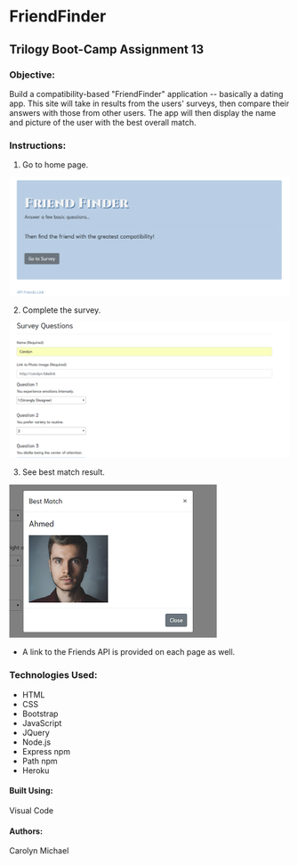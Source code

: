 # FriendFinder

## Trilogy Boot-Camp Assignment 13

### Objective: 
Build a compatibility-based "FriendFinder" application -- basically a dating app. This site will take in results from the users' surveys, then compare their answers with those from other users. The app will then display the name and picture of the user with the best overall match.

### Instructions:

1. Go to home page.

![Home Page](./images/home.png?raw=true "Home Page")

2. Complete the survey.

![Survey](./images/survey.png?raw=true "Survey")

3. See best match result.

![Best Match](./images/result.png?raw=true "Best Match Modal")

* A link to the Friends API is provided on each page as well.


### Technologies Used:
* HTML
* CSS
* Bootstrap
* JavaScript
* JQuery
* Node.js
* Express npm
* Path npm
* Heroku

#### Built Using:
Visual Code

#### Authors:
Carolyn Michael